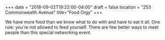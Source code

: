+++
date = "2018-09-02T19:22:00-04:00"
draft = false
location = "253 Commonwealth Avenue"
title="Food Orgy"
+++

We have more food than we know what to do with and have to eat it all. One rule: you're not allowed to feed yourself. There are few better ways to meet people than this special networking event.
